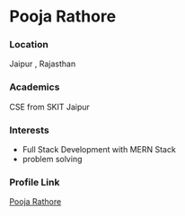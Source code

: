 # Pooja Rathore

### Location

Jaipur , Rajasthan

### Academics

CSE from SKIT Jaipur

### Interests

- Full Stack Development with MERN Stack
- problem solving

### Profile Link

[Pooja Rathore](https://github.com/poojarathore30)
